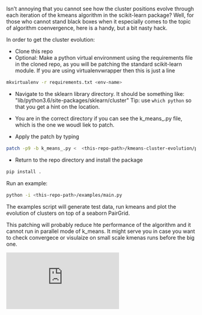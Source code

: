 
Isn't annoying that you cannot see how the cluster positions evolve through each iteration of the kmeans algorithm in the scikit-learn package? Well, for those who cannot stand black boxes when it especially comes to the topic of algorithm coenvergence, here is a handy, but a bit nasty hack.

In order to get the cluster evolution:

- Clone this repo
- Optional: Make a python virtual environment using the requirements file in the cloned repo, as you will be patching the standard scikit-learn module. If you are using virtualenvwrapper then this is just a line

```bash
mkvirtualenv -r requirements.txt <env-name>
```
  
- Navigate to the sklearn library directory. It should be something like: "lib/python3.6/site-packages/sklearn/cluster"  Tip: use `which python` so that you get a hint on the location.

- You are in the correct directory if you can see the k_means_.py file, which is the one we woudl liek to patch.
- Apply the patch  by typing 

```bash
patch -p9 -b k_means_.py <  <this-repo-path>/kmeans-cluster-evolution/patch_sklearn_k_means.patch
```

- Return to the repo directory and install the package

```bash
pip install .
```

Run an example:
```bash
python -i <this-repo-path>/examples/main.py
```

The examples script will generate test data, run kmeans and plot the evolution of clusters on top of a seaborn PairGrid.

This patching will probably reduce hte performance of the algorithm and it cannot run in parallel mode of k_means. It might serve you in case you want to check convergece or visulaize on small scale kmenas runs before the big one.

![Alt Text](https://raw.githubusercontent.com/vsyropou/kmeans-cluster-evolution/master/examples/evolution.pdf)
